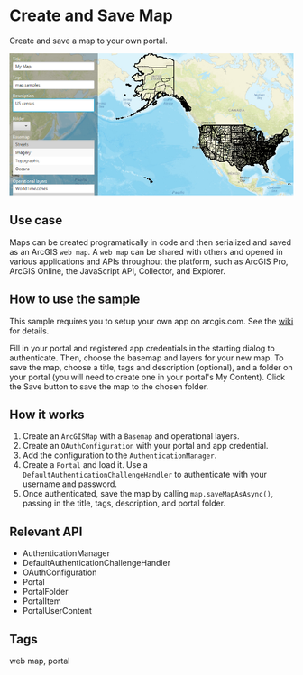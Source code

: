 # Create and Save Map

Create and save a map to your own portal.

![](CreateAndSaveMap.png)

## Use case

Maps can be created programatically in code and then serialized and saved as an ArcGIS `web map`. A `web map` can be shared with others and opened in various applications and APIs throughout the platform, such as ArcGIS Pro, ArcGIS Online, the JavaScript API, Collector, and Explorer.

## How to use the sample

This sample requires you to setup your own app on arcgis.com. See the [wiki](https://github.com/Esri/arcgis-runtime-samples-java/wiki/OAuth) for details.

Fill in your portal and registered app credentials in the starting dialog to authenticate. Then, choose the basemap and layers for your new map. To save the map, choose a title, tags and description (optional), and a folder on your portal (you will need to create one in your portal's My Content). Click the Save button to save the map to the chosen folder.

## How it works

1. Create an `ArcGISMap` with a `Basemap` and operational layers.
2. Create an `OAuthConfiguration` with your portal and app credential.
3. Add the configuration to the `AuthenticationManager`.
4. Create a `Portal` and load it. Use a `DefaultAuthenticationChallengeHandler` to authenticate with your username and password.
5. Once authenticated, save the map by calling `map.saveMapAsAsync()`, passing in the title, tags, description, and portal folder.

## Relevant API

* AuthenticationManager
* DefaultAuthenticationChallengeHandler
* OAuthConfiguration
* Portal
* PortalFolder
* PortalItem
* PortalUserContent

## Tags

web map, portal